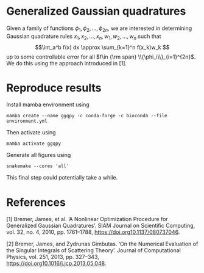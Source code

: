 # Generalized Gaussian quadratures
Given a family of functions $\phi_1,\phi_2,...,\phi_{2n}$, we are interested in determining Gaussian quadrature rules $x_1,x_2,...,x_n,w_1,w_2,...,w_n$ such that
$$\int_a^b f(x) dx \approx \sum_{k=1}^n f(x_k)w_k $$
up to some controllable error for all $f\in {\rm span} \\{\phi_i\\}_{i=1}^{2n}$. We do this using the approach introduced in [1].

# Reproduce results
Install mamba environment using
```
mamba create --name ggqpy -c conda-forge -c bioconda --file environment.yml
```
Then activate using
```
mamba activate ggqpy
```
Generate all figures using
```
snakemake --cores 'all'
```
This final step could potentially take a while.

# References
[1] Bremer, James, et al. ‘A Nonlinear Optimization Procedure for Generalized Gaussian Quadratures’. SIAM Journal on Scientific Computing, vol. 32, no. 4, 2010, pp. 1761–1788, https://doi.org10.1137/080737046.

[2] Bremer, James, and Zydrunas Gimbutas. ‘On the Numerical Evaluation of the Singular Integrals of Scattering Theory’. Journal of Computational Physics, vol. 251, 2013, pp. 327–343, https://doi.org10.1016/j.jcp.2013.05.048.
